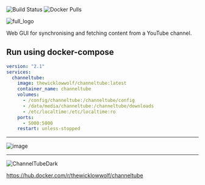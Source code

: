 ![Build Status](https://github.com/TheWicklowWolf/ChannelTube/actions/workflows/main.yml/badge.svg)
![Docker Pulls](https://img.shields.io/docker/pulls/thewicklowwolf/channeltube.svg)


![full_logo](https://github.com/TheWicklowWolf/ChannelTube/assets/111055425/c07c2794-d537-407e-9f5b-83098244f6c7)


Web GUI for synchronising and fetching content from a YouTube channel.


## Run using docker-compose

```yaml
version: "2.1"
services:
  channeltube:
    image: thewicklowwolf/channeltube:latest
    container_name: channeltube
    volumes:
      - /config/channeltube:/channeltube/config
      - /data/media/channeltube:/channeltube/downloads
      - /etc/localtime:/etc/localtime:ro
    ports:
      - 5000:5000
    restart: unless-stopped
```

---


![image](https://github.com/TheWicklowWolf/ChannelTube/assets/111055425/b9ba0532-f4cf-4ed2-b5ac-8970c9d54848)


---


![ChannelTubeDark](https://github.com/TheWicklowWolf/ChannelTube/assets/111055425/1e09a757-55cd-42bd-b3cb-aadd7152bd2e)


https://hub.docker.com/r/thewicklowwolf/channeltube
